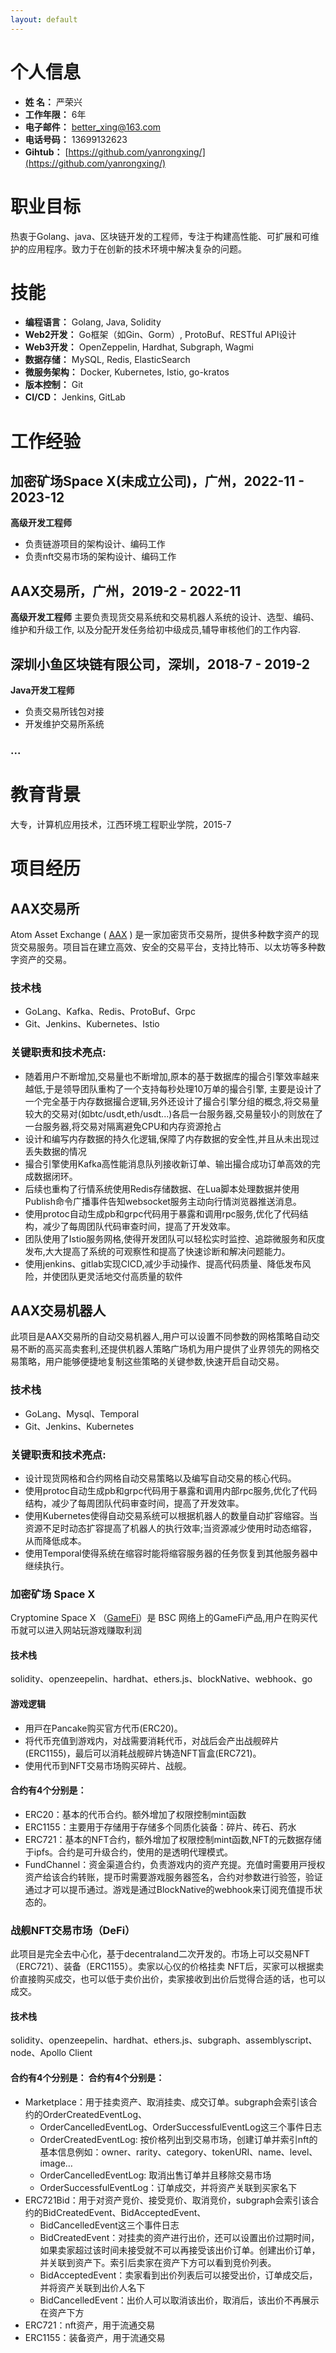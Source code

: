 ```yaml
---
layout: default
---
```

# 个人信息

- **姓 名：** 严荣兴 
- **工作年限：** 6年
- **电子邮件：** [better_xing@163.com](mailto:better_xing@163.com)
- **电话号码：** 13699132623
- **Gihtub：** [https://github.com/yanrongxing/](https://github.com/yanrongxing/)

# 职业目标

热衷于Golang、java、区块链开发的工程师，专注于构建高性能、可扩展和可维护的应用程序。致力于在创新的技术环境中解决复杂的问题。

# 技能

- **编程语言：** Golang, Java, Solidity
- **Web2开发：** Go框架（如Gin、Gorm）, ProtoBuf、RESTful API设计
- **Web3开发：** OpenZeppelin, Hardhat, Subgraph, Wagmi
- **数据存储：** MySQL, Redis, ElasticSearch
- **微服务架构：** Docker, Kubernetes, Istio, go-kratos
- **版本控制：** Git
- **CI/CD：** Jenkins, GitLab

# 工作经验

## 加密矿场Space X(未成立公司)，广州，2022-11 - 2023-12

**高级开发工程师**

- 负责链游项⽬的架构设计、编码工作
- 负责nft交易市场的架构设计、编码工作

## AAX交易所，广州，2019-2 - 2022-11

**高级开发工程师**
主要负责现货交易系统和交易机器人系统的设计、选型、编码、维护和升级工作, 以及分配开发任务给初中级成员,辅导审核他们的工作内容.


## 深圳⼩⻥区块链有限公司，深圳，2018-7 - 2019-2

**Java开发工程师**
- 负责交易所钱包对接
- 开发维护交易所系统

### ...

# 教育背景
大专，计算机应用技术，江西环境工程职业学院，2015-7

# 项⽬经历

## AAX交易所
Atom Asset Exchange ( [AAX](http://aax.com/) ) 是一家加密货币交易所，提供多种数字资产的现货交易服务。项目旨在建立高效、安全的交易平台，支持比特币、以太坊等多种数字资产的交易。


### 技术栈
- GoLang、Kafka、Redis、ProtoBuf、Grpc
- Git、Jenkins、Kubernetes、Istio

### 关键职责和技术亮点:
- 随着用户不断增加,交易量也不断增加,原本的基于数据库的撮合引擎效率越来越低,于是领导团队重构了一个支持每秒处理10万单的撮合引擎, 主要是设计了一个完全基于内存数据撮合逻辑,另外还设计了撮合引擎分组的概念,将交易量较大的交易对(如btc/usdt,eth/usdt...)各启一台服务器,交易量较小的则放在了一台服务器,将交易对隔离避免CPU和内存资源抢占
- 设计和编写内存数据的持久化逻辑,保障了内存数据的安全性,并且从未出现过丢失数据的情况
- 撮合引擎使用Kafka高性能消息队列接收新订单、输出撮合成功订单高效的完成数据闭环。
- 后续也重构了行情系统使用Redis存储数据、在Lua脚本处理数据并使用Publish命令广播事件告知websocket服务主动向行情浏览器推送消息。
- 使用protoc自动生成pb和grpc代码用于暴露和调用rpc服务,优化了代码结构，减少了每周团队代码审查时间，提高了开发效率。
- 团队使用了Istio服务网格,使得开发团队可以轻松实时监控、追踪微服务和灰度发布,大大提高了系统的可观察性和提高了快速诊断和解决问题能力。
- 使用jenkins、gitlab实现CICD,减少手动操作、提高代码质量、降低发布风险，并使团队更灵活地交付高质量的软件


## AAX交易机器人
此项目是AAX交易所的自动交易机器人,用户可以设置不同参数的网格策略自动交易不断的高买高卖套利,还提供机器人策略广场机为用户提供了业界领先的网格交易策略，用户能够便捷地复制这些策略的关键参数,快速开启自动交易。


### 技术栈
- GoLang、Mysql、Temporal
- Git、Jenkins、Kubernetes

### 关键职责和技术亮点:
- 设计现货网格和合约网格自动交易策略以及编写自动交易的核心代码。
- 使用protoc自动生成pb和grpc代码用于暴露和调用内部rpc服务,优化了代码结构，减少了每周团队代码审查时间，提高了开发效率。
- 使用Kubernetes使得自动交易系统可以根据机器人的数量自动扩容缩容。当资源不足时动态扩容提高了机器人的执行效率;当资源减少使用时动态缩容，从而降低成本。
- 使用Temporal使得系统在缩容时能将缩容服务器的任务恢复到其他服务器中继续执行。

### 加密矿场 Space X
Cryptomine Space X （[GameFi](https://cryptominespacexv2.netlify.app/)）是 BSC 网络上的GameFi产品,用户在购买代币就可以进入网站玩游戏赚取利润

#### 技术栈
solidity、openzeepelin、hardhat、ethers.js、blockNative、webhook、go
#### 游戏逻辑
*   ⽤⼾在Pancake购买官⽅代币(ERC20)。
*   将代币充值到游戏内，对战需要消耗代币，对战后会产出战舰碎⽚(ERC1155)，最后可以消耗战舰碎⽚铸造NFT盲盒(ERC721)。
*   使⽤代币到NFT交易市场购买碎⽚、战舰。
#### 合约有4个分别是：
*   ERC20：基本的代币合约。额外增加了权限控制mint函数
*   ERC1155：主要⽤于存储⽤于存储多个同质化装备：碎⽚、砖⽯、药⽔
*   ERC721：基本的NFT合约，额外增加了权限控制mint函数,NFT的元数据存储于ipfs。合约是可升级合约，使⽤的是透明代理模式。
*   FundChannel：资⾦渠道合约，负责游戏内的资产充提。充值时需要⽤⼾授权资产给该合约转账，提币时需要游戏服务器签名，合约对参数进⾏验签，验证通过才可以提币通过。游戏是通过BlockNative的webhook来订阅充值提币状态的。


### 战舰NFT交易市场（DeFi）

此项⽬是完全去中⼼化，基于decentraland⼆次开发的。市场上可以交易NFT（ERC721）、装备（ERC1155）。卖家以⼼仪的价格挂卖
NFT后，买家可以根据卖价直接购买成交，也可以低于卖价出价，卖家接收到出价后觉得合适的话，也可以成交。
#### 技术栈
solidity、openzeepelin、hardhat、ethers.js、subgraph、assemblyscript、node、Apollo Client

#### 合约有4个分别是： 合约有4个分别是：
- Marketplace：⽤于挂卖资产、取消挂卖、成交订单。subgraph会索引该合约的OrderCreatedEventLog、
  - OrderCancelledEventLog、OrderSuccessfulEventLog这三个事件⽇志
  - OrderCreatedEventLog: 按价格列出到交易市场，创建订单并索引nft的基本信息例如：owner、rarity、category、tokenURI、name、level、image…
  - OrderCancelledEventLog: 取消出售订单并且移除交易市场
  - OrderSuccessfulEventLog：订单成交，并将资产关联到买家名下
- ERC721Bid：⽤于对资产竞价、接受竞价、取消竞价，subgraph会索引该合约的BidCreatedEvent、BidAcceptedEvent、
  - BidCancelledEvent这三个事件⽇志
  - BidCreatedEvent：对挂卖的资产进⾏出价，还可以设置出价过期时间，如果卖家超过该时间未接受就不可以再接受该出价订单。创建出价订单，并关联到资产下。索引后卖家在资产下⽅可以看到竞价列表。
  - BidAcceptedEvent：卖家看到出价列表后可以接受出价，订单成交后，并将资产关联到出价⼈名下
  - BidCancelledEvent：出价⼈可以取消该出价，取消后，该出价不再展⽰在资产下⽅
- ERC721：nft资产，⽤于流通交易
- ERC1155：装备资产，⽤于流通交易


